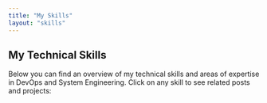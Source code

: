 ```yaml
---
title: "My Skills"
layout: "skills"
---
```


## My Technical Skills

Below you can find an overview of my technical skills and areas of expertise in DevOps and System Engineering. Click on any skill to see related posts and projects: